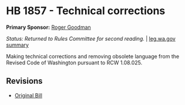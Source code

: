 # HB 1857 - Technical corrections
**Primary Sponsor:** [Roger Goodman](/person/leg/roger.goodman.md)

*Status: Returned to Rules Committee for second reading.* | [leg.wa.gov summary](https://app.leg.wa.gov/billsummary?BillNumber=1857&Year=2021)

Making technical corrections and removing obsolete language from the Revised Code of Washington pursuant to RCW 1.08.025.

## Revisions
* [Original Bill](1/)